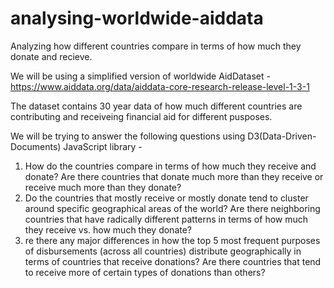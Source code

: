 # analysing-worldwide-aiddata
Analyzing how different countries compare in terms of how much they donate and recieve.

We will be using a simplified version of worldwide AidDataset - https://www.aiddata.org/data/aiddata-core-research-release-level-1-3-1

The dataset contains 30 year data of how much different countries are contributing and receiveing financial aid for different pusposes.

We will be trying to answer the following questions using D3(Data-Driven-Documents) JavaScript library - 

  1. How do the countries compare in terms of how much they receive and donate? Are there countries that donate much more than they receive or receive much      more than they donate?
  2. Do the countries that mostly receive or mostly donate tend to cluster around specific geographical areas of the world? Are there neighboring countries      that have radically different patterns in terms of how much they receive vs. how much they donate?
  3. re there any major differences in how the top 5 most frequent purposes of disbursements (across all countries) distribute geographically in terms of        countries that receive donations? Are there countries that tend to receive more of certain types of donations than others? 
